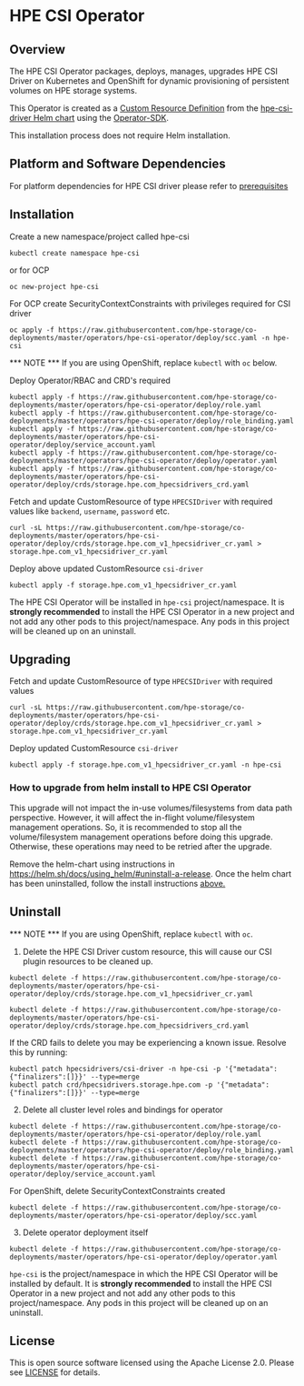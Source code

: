 # HPE CSI Operator

## Overview
The HPE CSI Operator packages, deploys, manages, upgrades HPE CSI Driver on Kubernetes and OpenShift for dynamic provisioning of persistent volumes on HPE storage systems.

This Operator is created as a [Custom Resource Definition](https://kubernetes.io/docs/concepts/extend-kubernetes/api-extension/custom-resources/#customresourcedefinitions) from the [hpe-csi-driver Helm chart](https://github.com/hpe-storage/co-deployments/tree/master/helm/charts/hpe-csi-driver) using the [Operator-SDK](https://github.com/operator-framework/operator-sdk#overview).

This installation process does not require Helm installation.

## Platform and Software Dependencies
For platform dependencies for HPE CSI driver please refer to [prerequisites](https://github.com/hpe-storage/co-deployments/tree/master/helm/charts/hpe-csi-driver#prerequisites)

## Installation

Create a new namespace/project called hpe-csi
```
kubectl create namespace hpe-csi
```
or for OCP
```
oc new-project hpe-csi
```

For OCP create SecurityContextConstraints with privileges required for CSI driver
```
oc apply -f https://raw.githubusercontent.com/hpe-storage/co-deployments/master/operators/hpe-csi-operator/deploy/scc.yaml -n hpe-csi
```

*** NOTE *** If you are using OpenShift, replace `kubectl` with `oc` below.

Deploy Operator/RBAC and CRD's required
```
kubectl apply -f https://raw.githubusercontent.com/hpe-storage/co-deployments/master/operators/hpe-csi-operator/deploy/role.yaml
kubectl apply -f https://raw.githubusercontent.com/hpe-storage/co-deployments/master/operators/hpe-csi-operator/deploy/role_binding.yaml
kubectl apply -f https://raw.githubusercontent.com/hpe-storage/co-deployments/master/operators/hpe-csi-operator/deploy/service_account.yaml
kubectl apply -f https://raw.githubusercontent.com/hpe-storage/co-deployments/master/operators/hpe-csi-operator/deploy/operator.yaml
kubectl apply -f https://raw.githubusercontent.com/hpe-storage/co-deployments/master/operators/hpe-csi-operator/deploy/crds/storage.hpe.com_hpecsidrivers_crd.yaml
```

Fetch and update CustomResource of type `HPECSIDriver` with required values like `backend`, `username`, `password` etc.
```
curl -sL https://raw.githubusercontent.com/hpe-storage/co-deployments/master/operators/hpe-csi-operator/deploy/crds/storage.hpe.com_v1_hpecsidriver_cr.yaml > storage.hpe.com_v1_hpecsidriver_cr.yaml
```

Deploy above updated CustomResource `csi-driver`
```
kubectl apply -f storage.hpe.com_v1_hpecsidriver_cr.yaml
```

The HPE CSI Operator will be installed in `hpe-csi` project/namespace. It is **strongly recommended** to install the HPE CSI Operator in a new project and not add any other pods to this project/namespace. Any pods in this project will be cleaned up on an uninstall.

## Upgrading

Fetch and update CustomResource of type `HPECSIDriver` with required values
```
curl -sL https://raw.githubusercontent.com/hpe-storage/co-deployments/master/operators/hpe-csi-operator/deploy/crds/storage.hpe.com_v1_hpecsidriver_cr.yaml > storage.hpe.com_v1_hpecsidriver_cr.yaml
```

Deploy updated CustomResource `csi-driver`
```
kubectl apply -f storage.hpe.com_v1_hpecsidriver_cr.yaml -n hpe-csi
```

### How to upgrade from helm install to HPE CSI Operator
This upgrade will not impact the in-use volumes/filesystems from data path perspective. However, it will affect the in-flight volume/filesystem management operations. So, it is recommended to stop all the volume/filesystem management operations before doing this upgrade. Otherwise, these operations may need to be retried after the upgrade.

Remove the helm-chart using instructions in https://helm.sh/docs/using_helm/#uninstall-a-release.
Once the helm chart has been uninstalled, follow the install instructions [above.](#installation)

## Uninstall

*** NOTE *** If you are using OpenShift, replace `kubectl` with `oc`.

1. Delete the HPE CSI Driver custom resource, this will cause our CSI plugin resources to be cleaned up.
```
kubectl delete -f https://raw.githubusercontent.com/hpe-storage/co-deployments/master/operators/hpe-csi-operator/deploy/crds/storage.hpe.com_v1_hpecsidriver_cr.yaml

kubectl delete -f https://raw.githubusercontent.com/hpe-storage/co-deployments/master/operators/hpe-csi-operator/deploy/crds/storage.hpe.com_hpecsidrivers_crd.yaml
```

If the CRD fails to delete you may be experiencing a known issue. Resolve this by running:
```
kubectl patch hpecsidrivers/csi-driver -n hpe-csi -p '{"metadata":{"finalizers":[]}}' --type=merge
kubectl patch crd/hpecsidrivers.storage.hpe.com -p '{"metadata":{"finalizers":[]}}' --type=merge
```

2. Delete all cluster level roles and bindings for operator
```
kubectl delete -f https://raw.githubusercontent.com/hpe-storage/co-deployments/master/operators/hpe-csi-operator/deploy/role.yaml
kubectl delete -f https://raw.githubusercontent.com/hpe-storage/co-deployments/master/operators/hpe-csi-operator/deploy/role_binding.yaml
kubectl delete -f https://raw.githubusercontent.com/hpe-storage/co-deployments/master/operators/hpe-csi-operator/deploy/service_account.yaml
```

For OpenShift, delete SecurityContextConstraints created
```
kubectl delete -f https://raw.githubusercontent.com/hpe-storage/co-deployments/master/operators/hpe-csi-operator/deploy/scc.yaml
```

3. Delete operator deployment itself
```
kubectl delete -f https://raw.githubusercontent.com/hpe-storage/co-deployments/master/operators/hpe-csi-operator/deploy/operator.yaml
```

``hpe-csi`` is the project/namespace in which the HPE CSI Operator will be installed by default. It is **strongly recommended** to install the HPE CSI Operator in a new project and not add any other pods to this project/namespace. Any pods in this project will be cleaned up on an uninstall.

## License
This is open source software licensed using the Apache License 2.0. Please see [LICENSE](../../LICENSE) for details.
